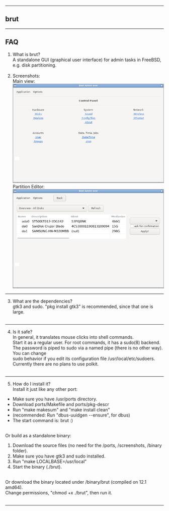 
------------------------
brut
------------------------

-----------------------
FAQ
-----------------------

1. What is brut?<br>
A standalone GUI (graphical user interface) for admin tasks in FreeBSD, e.g. disk partitioning.<br><br>
2. Screenshots:<br>
Main view:<br>
![](screenshot/scrot20.png)
<br>Partition Editor:<br>
![](screenshot/scrot21.png)

--------------------------
3. What are the dependencies?<br>
gtk3 and sudo. "pkg install gtk3" is recommended, since that one is large.<br><br>
--------------------------

4. Is it safe? <br>
In general, it translates mouse clicks into shell commands.<br>
Start it as a regular user. For root commands, it has a sudo(8) backend.<br>
The password is piped to sudo via a named pipe (there is no other way). You can change<br>
sudo behavior if you edit its configuration file /usr/local/etc/sudoers.<br>
Currently there are no plans to use polkit.<br><br>

--------------------------
5. How do I install it?<br>
Install it just like any other port:<br>
- Make sure you have /usr/ports directory.<br>
- Download ports/Makefile and ports/pkg-descr<br>
- Run "make makesum" and "make install clean"<br>
- (recommended: Run "dbus-uuidgen --ensure", for dbus)<br>
- The start command is: brut :)<br><br>

Or build as a standalone binary:<br>
1. Download the source files (no need for the /ports, /screenshots, /binary folder).
2. Make sure you have gtk3 and sudo installed.<br>
3. Run "make LOCALBASE=/usr/local"<br>
4. Start the binary (./brut).<br><br>

Or download the binary located under /binary/brut (compiled on 12.1 amd64).<br>
Change permissions, "chmod +x ./brut", then run it.<br><br>

--------------------------
